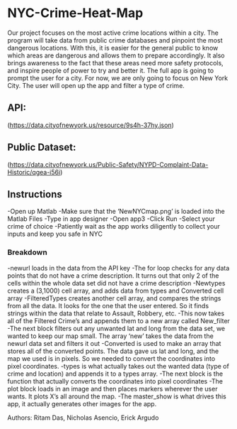 # NYC-Crime-Heat-Map
Our project focuses on the most active crime locations within a city. The program will take data from public crime databases and pinpoint the most dangerous locations. With this, it is easier for the general public to know which areas are dangerous and allows them to prepare accordingly. It also brings awareness to the fact that these areas need more safety protocols, and inspire people of power to try and better it. The full app is going to prompt the user for a city. For now, we are only going to focus on New York City. The user will open up the app and filter a type of crime.

## API:
(https://data.cityofnewyork.us/resource/9s4h-37hy.json)

## Public Dataset:
(https://data.cityofnewyork.us/Public-Safety/NYPD-Complaint-Data-Historic/qgea-i56i)

## Instructions
-Open up Matlab
-Make sure that the ‘NewNYCmap.png’ is loaded into the Matlab Files
-Type in app designer
-Open app3
-Click Run
-Select your crime of choice
-Patiently wait as the app works diligently to collect your inputs and keep you safe in NYC

### Breakdown
-newurl loads in the data from the API key
-The for loop checks for any data points that do not have a crime description. It turns out that only 2 of the cells within the whole data set did not have a crime description
-Newtypes creates a (3,1000) cell array, and adds data from types and Converted cell array
-FilteredTypes creates another cell array, and compares the strings from all the data. It looks for the one that the user entered. So it finds strings within the data that relate to Assault, Robbery, etc.
-This now takes all of the Filtered Crime’s and appends them to a new array called New_filter
-The next block filters out any unwanted lat and long from the data set, we wanted to keep our map small. The array ‘new’ takes the data from the newurl data set and filters it out
-Converted is used to make an array that stores all of the converted points.
The data gave us lat and long, and the map we used is in pixels. So we needed to convert the coordinates into pixel coordinates.
-types is what actually takes out the wanted data (type of crime and location) and appends it to a types array.
-The next block is the function that actually converts the coordinates into pixel coordinates
-The plot block loads in an image and then places markers wherever the user wants. It plots X’s all around the map.
-The master_show is what drives this app, it actually generates other images for the app.

Authors: Ritam Das, Nicholas Asencio, Erick Argudo

